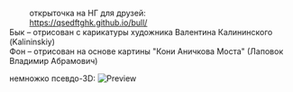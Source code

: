 &nbsp;&nbsp;&nbsp;&nbsp;&nbsp;&nbsp;&nbsp;&nbsp;&nbsp;открыточка на НГ для друзей:
<br>
&nbsp;&nbsp;&nbsp;&nbsp;&nbsp;&nbsp;&nbsp;&nbsp;&nbsp;https://qsedftghk.github.io/bull/
<br>
Бык – отрисован с карикатуры художника Валентина Калининского (Kalininskiy)<br>
Фон – отрисован на основе картины "Кони Аничкова Моста" (Лаповок Владимир Абрамович)<br>

немножко псевдо-3D:
![Preview](https://github.com/qsedftghk/bull/blob/master/bull.gif)